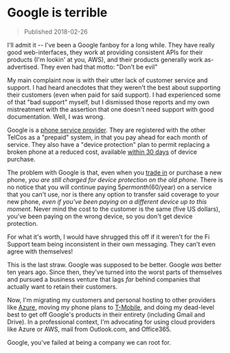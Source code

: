 # Google is terrible

> Published 2018-02-26

I'll admit it -- I've been a Google fanboy for a long while. They have really
good web-interfaces, they work at providing consistent APIs for their products
(I'm lookin' at you, AWS), and their products generally work as-advertised.
They even had that motto: "Don't be evil"

My main complaint now is with their utter lack of customer service and
support.  I had heard anecdotes that they weren't the best about supporting
their customers (even when paid for said support). I had experienced some of
that "bad support" myself, but I dismissed those reports and my own
mistreatment with the assertion that one doesn't need support with good
documentation. Well, I was wrong.

Google is a [phone service provider][3]. They are registered with the other
TelCos as a "prepaid" system, in that you pay ahead for each month of service.
They also have a "device protection" plan to permit replacing a broken phone
at a reduced cost, available [within 30 days][1] of device purchase.

The problem with Google is that, even when you [trade in][2] or purchase a new
phone, *you are still charged for device protection on the old phone.* There
is no notice that you will continue paying $5 per month ($60/year) on a
service that you can't use, nor is there any option to transfer said coverage
to your new phone, *even if you've been paying on a different device up to
this moment.*  Never mind the cost to the customer is the same (five US
dollars), you've been paying on the wrong device, so you don't get device
protection.

For what it's worth, I would have shrugged this off if it weren't for the Fi
Support team being inconsistent in their own messaging. They can't even agree
with themselves!

This is the last straw. Google was supposed to be better. Google *was* better
ten years ago. Since then, they've turned into the worst parts of themselves
and pursued a business venture that lags *far* behind companies that actually
want to retain their customers.

Now, I'm migrating my customers and personal hosting to other providers like
[Azure][4], moving my phone plans to [T-Mobile][5], and doing my dead-level
best to get off Google's products in their entirety (including Gmail and
Drive).  In a professional context, I'm advocating for using cloud providers
like Azure or AWS, mail from Outlook.com, and Office365.

Google, you've failed at being a company we can root for.

[1]:https://support.google.com/fi/answer/6309809?hl=en
[2]:https://support.google.com/fi/answer/7535199?hl=en&ref_topic=4596407
[3]:https://fi.google.com/
[4]:https://azure.microsoft.com/en-us/
[5]:https://tmobile.com/
